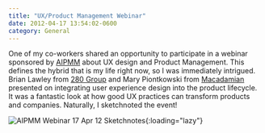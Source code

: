 ```yaml
---
title: "UX/Product Management Webinar"
date: 2012-04-17 13:54:02-0600
category: General
---
```


One of my co-workers shared an opportunity to participate in a webinar sponsored by <a href="http://www.aipmm.com/" target="_blank">AIPMM</a> about UX design and Product Management. This defines the hybrid that is my life right now, so I was immediately intrigued. Brian Lawley from <a href="http://www.280group.com/" target="_blank">280 Group</a> and Mary Piontkowski from <a href="http://www.macadamian.com/" target="_blank">Macadamian</a> presented on integrating user experience design into the product lifecycle. It was a fantastic look at how good UX practices can transform products and companies. Naturally, I sketchnoted the event!

![AIPMM Webinar 17 Apr 12 Sketchnotes](https://media.bennorris.org/images/sketchnotable/uploads/2021/f9d779950d.jpg){:loading="lazy"}
